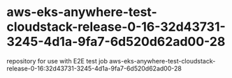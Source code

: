 # aws-eks-anywhere-test-cloudstack-release-0-16-32d43731-3245-4d1a-9fa7-6d520d62ad00-28
repository for use with E2E test job aws-eks-anywhere-test-cloudstack-release-0-16:32d43731-3245-4d1a-9fa7-6d520d62ad00-28
